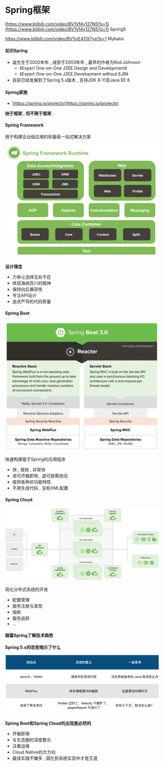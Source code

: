# Spring框架

[https://www.bilibili.com/video/BV1Vf4y127N5?p=1](https://www.bilibili.com/video/BV1Vf4y127N5?p=1) Spring5

https://www.bilibili.com/video/BV1mE411X7yp?p=1 Mybatis

#### 初识Spring

* 诞⽣生于2002年年 , 成型于2003年年 , 最早的作者为Rod Johnson
  * 《Expert One-on-One J2EE Design and Development》
  * 《Expert One-on-One J2EE Development without EJB》 
* 目前已经发展到了Spring 5.x版本 , 支持JDK 8-11及Java EE 8

#### Spring家族

* [https://spring.io/projects](https://spring.io/projects)

**始于框架 , 但不限于框架 .**

#### **Spring Framework**

用于构建企业级应用的轻量级一站式解决方案

![](/assets/springframework.png)

**设计理念**

* 力争让选择无处不在
* 体现海纳百川的精神
* 保持向后兼容性
* 专注API设计
* 追求严苛的代码质量

#### **Spring Boot**

![](/assets/springboot.png)

快速构建基于Spring的应用程序

* 快 , 很快 , 非常快
* 进可开箱即⽤ , 退可按需改动
* 提供各种⾮功能特性
* 不用⽣成代码 , 没有XML配置

#### Spring Cloud

![](/assets/springcloud.png)

简化分布式系统的开发

* 配置管理
* 服务注册与发现
* 熔断
* 服务追踪
* ...

#### 跟着Spring了解技术趋势

**Spring 5.x的改变暗示了什么**

![](/assets/spring5x.png)

**Spring Boot和Spring Cloud的出现是必然的**

* 开箱即⽤
* 与⽣态圈的深度整合
* 注重运维
* Cloud Native的大方向
* 最佳实践不嫌多 , 固化到系统实现中才是王道




